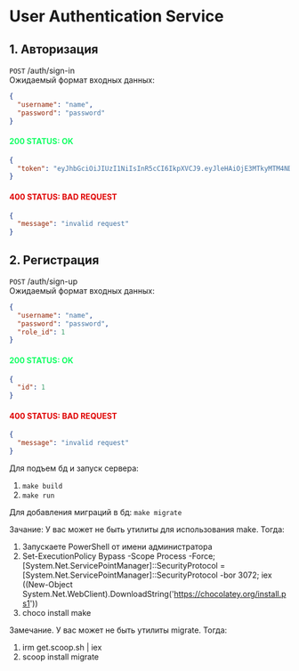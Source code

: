 # User Authentication Service

## 1. Авторизация

`POST` /auth/sign-in<br>
Ожидаемый формат входных данных:

```json
{
  "username": "name",
  "password": "password"
}
```

#### <span style="color:#12ff63">200 STATUS: OK
```json
{
  "token": "eyJhbGciOiJIUzI1NiIsInR5cCI6IkpXVCJ9.eyJleHAiOjE3MTkyMTM4NDQsImlhdCI6MTcxOTE3MDY0NCwidXNlcl9pZCI6MH0.XEuiHNUeRF1B9-0GbZoJ-M2UcPQnVuUrhJmsQ0q7gmA"
}
```

#### <span style="color:#df0000">400 STATUS: BAD REQUEST
```json
{
  "message": "invalid request"
}
```

## 2. Регистрация

`POST` /auth/sign-up<br>
Ожидаемый формат входных данных:

```json
{
  "username": "name",
  "password": "password",
  "role_id": 1
}
```

#### <span style="color:#12ff63">200 STATUS: OK
```json
{
  "id": 1
}
```

#### <span style="color:#df0000">400 STATUS: BAD REQUEST
```json
{
  "message": "invalid request"
}
```

Для подъем бд и запуск сервера:
1. `make build`
2. `make run`

Для добавления миграций в бд: 
`make migrate`

Зачание: У вас может не быть утилиты для использования make. Тогда:
1. Запускаете PowerShell от имени администратора
2. Set-ExecutionPolicy Bypass -Scope Process -Force; [System.Net.ServicePointManager]::SecurityProtocol = [System.Net.ServicePointManager]::SecurityProtocol -bor 3072; iex ((New-Object System.Net.WebClient).DownloadString('https://chocolatey.org/install.ps1'))
3. choco install make

Замечание. У вас может не быть утилиты migrate. Тогда:
1. irm get.scoop.sh | iex
2. scoop install migrate



